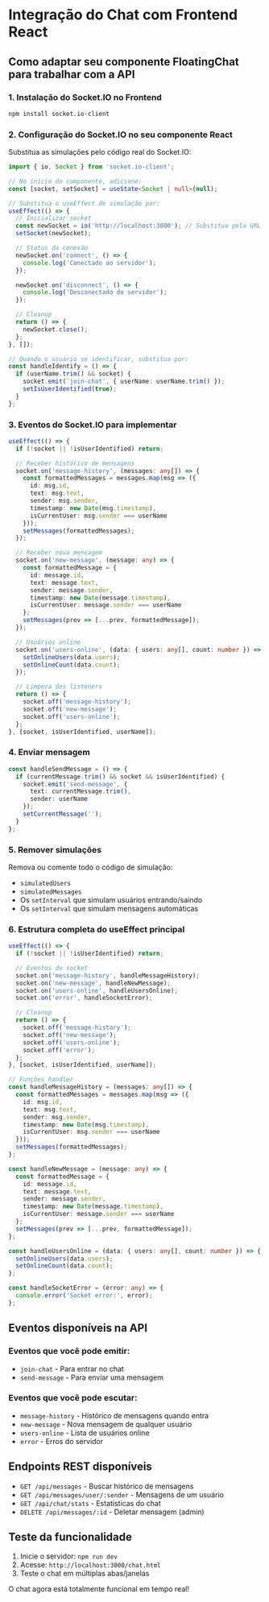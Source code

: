 # Integração do Chat com Frontend React

## Como adaptar seu componente FloatingChat para trabalhar com a API

### 1. Instalação do Socket.IO no Frontend

```bash
npm install socket.io-client
```

### 2. Configuração do Socket.IO no seu componente React

Substitua as simulações pelo código real do Socket.IO:

```typescript
import { io, Socket } from 'socket.io-client';

// No início do componente, adicione:
const [socket, setSocket] = useState<Socket | null>(null);

// Substitua o useEffect de simulação por:
useEffect(() => {
  // Inicializar socket
  const newSocket = io('http://localhost:3000'); // Substitua pela URL da sua API
  setSocket(newSocket);

  // Status da conexão
  newSocket.on('connect', () => {
    console.log('Conectado ao servidor');
  });

  newSocket.on('disconnect', () => {
    console.log('Desconectado do servidor');
  });

  // Cleanup
  return () => {
    newSocket.close();
  };
}, []);

// Quando o usuário se identificar, substitua por:
const handleIdentify = () => {
  if (userName.trim() && socket) {
    socket.emit('join-chat', { userName: userName.trim() });
    setIsUserIdentified(true);
  }
};
```

### 3. Eventos do Socket.IO para implementar

```typescript
useEffect(() => {
  if (!socket || !isUserIdentified) return;

  // Receber histórico de mensagens
  socket.on('message-history', (messages: any[]) => {
    const formattedMessages = messages.map(msg => ({
      id: msg.id,
      text: msg.text,
      sender: msg.sender,
      timestamp: new Date(msg.timestamp),
      isCurrentUser: msg.sender === userName
    }));
    setMessages(formattedMessages);
  });

  // Receber nova mensagem
  socket.on('new-message', (message: any) => {
    const formattedMessage = {
      id: message.id,
      text: message.text,
      sender: message.sender,
      timestamp: new Date(message.timestamp),
      isCurrentUser: message.sender === userName
    };
    setMessages(prev => [...prev, formattedMessage]);
  });

  // Usuários online
  socket.on('users-online', (data: { users: any[], count: number }) => {
    setOnlineUsers(data.users);
    setOnlineCount(data.count);
  });

  // Limpeza dos listeners
  return () => {
    socket.off('message-history');
    socket.off('new-message');
    socket.off('users-online');
  };
}, [socket, isUserIdentified, userName]);
```

### 4. Enviar mensagem

```typescript
const handleSendMessage = () => {
  if (currentMessage.trim() && socket && isUserIdentified) {
    socket.emit('send-message', {
      text: currentMessage.trim(),
      sender: userName
    });
    setCurrentMessage('');
  }
};
```

### 5. Remover simulações

Remova ou comente todo o código de simulação:
- `simulatedUsers`
- `simulatedMessages`
- Os `setInterval` que simulam usuários entrando/saindo
- Os `setInterval` que simulam mensagens automáticas

### 6. Estrutura completa do useEffect principal

```typescript
useEffect(() => {
  if (!socket || !isUserIdentified) return;

  // Eventos do socket
  socket.on('message-history', handleMessageHistory);
  socket.on('new-message', handleNewMessage);
  socket.on('users-online', handleUsersOnline);
  socket.on('error', handleSocketError);

  // Cleanup
  return () => {
    socket.off('message-history');
    socket.off('new-message');
    socket.off('users-online');
    socket.off('error');
  };
}, [socket, isUserIdentified, userName]);

// Funções handler
const handleMessageHistory = (messages: any[]) => {
  const formattedMessages = messages.map(msg => ({
    id: msg.id,
    text: msg.text,
    sender: msg.sender,
    timestamp: new Date(msg.timestamp),
    isCurrentUser: msg.sender === userName
  }));
  setMessages(formattedMessages);
};

const handleNewMessage = (message: any) => {
  const formattedMessage = {
    id: message.id,
    text: message.text,
    sender: message.sender,
    timestamp: new Date(message.timestamp),
    isCurrentUser: message.sender === userName
  };
  setMessages(prev => [...prev, formattedMessage]);
};

const handleUsersOnline = (data: { users: any[], count: number }) => {
  setOnlineUsers(data.users);
  setOnlineCount(data.count);
};

const handleSocketError = (error: any) => {
  console.error('Socket error:', error);
};
```

## Eventos disponíveis na API

### Eventos que você pode emitir:
- `join-chat` - Para entrar no chat
- `send-message` - Para enviar uma mensagem

### Eventos que você pode escutar:
- `message-history` - Histórico de mensagens quando entra
- `new-message` - Nova mensagem de qualquer usuário
- `users-online` - Lista de usuários online
- `error` - Erros do servidor

## Endpoints REST disponíveis

- `GET /api/messages` - Buscar histórico de mensagens
- `GET /api/messages/user/:sender` - Mensagens de um usuário
- `GET /api/chat/stats` - Estatísticas do chat
- `DELETE /api/messages/:id` - Deletar mensagem (admin)

## Teste da funcionalidade

1. Inicie o servidor: `npm run dev`
2. Acesse: `http://localhost:3000/chat.html`
3. Teste o chat em múltiplas abas/janelas

O chat agora está totalmente funcional em tempo real!